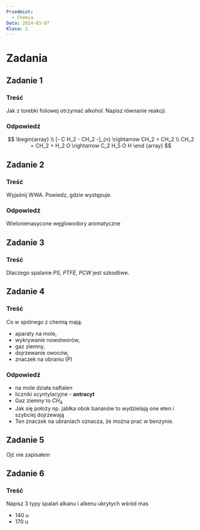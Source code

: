 ```yaml
---
Przedmiot:
  - Chemia
Data: 2024-03-07
Klasa: 2
---
```

# Zadania
## Zadanie 1
### Treść
Jak z torebki foliowej otrzymać alkohol. Napisz równanie reakcji.
### Odpowiedź

$$ \begin{array} \\
[- C H_2 - CH_2 -]_{n} \rightarrow CH_2 = CH_2 \\
CH_2 = CH_2 + H_2 O \rightarrow C_2 H_5 O H
 \end {array}
 $$
## Zadanie 2

### Treść
Wyjaśnij WWA. Powiedz, gdzie występuje.

### Odpowiedź
Wielonienasycone węglowodory aromatyczne

## Zadanie 3
### Treść
Dlaczego spalanie $PS$, $PTFE$, $PCW$ jest szkodliwe.
## Zadanie 4
### Treść
Co w spólnego z chemią mają:
- aparaty na mole,
- wykrywanie nowotworów,
- gaz ziemny,
- dojrzewanie owoców,
- znaczek na obraniu (P)
### Odpowiedź
- na mole działa naftalen
- liczniki scyntylacyjne - **antracyt**
- Gaz ziemny to $CH_4$
- Jak się położy np. jabłka obok bananów to wydzielają one eten i szybciej dojrzewają
- Ten znaczek na ubraniach oznacza, że można prać w benzynie.

## Zadanie 5
Ojć nie zapisałem
## Zadanie 6
### Treść
Napisz 3 typy spalań alkanu i alkenu ukrytych wśród mas
- 140 u
- 170 u